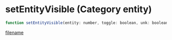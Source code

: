 # setEntityVisible (Category entity)

```js
function setEntityVisible(entity: number, toggle: boolean, unk: boolean): void
```

[filename](setEntityVisible_m.md ':include')